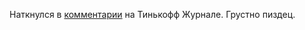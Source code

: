 Наткнулся в [комментарии](https://journal.tinkoff.ru/diary-c-b-spetsialist-msk-100k/#c2321933) на Тинькофф Журнале. Грустно пиздец.